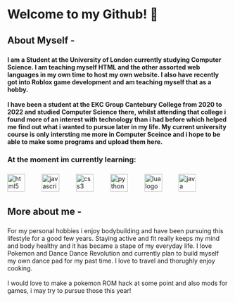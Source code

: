 <h1 align="left">Welcome to my Github! 👋</h1>

###

<h2 align="left">About Myself -</h2>

###

<h4 align="left">I am a Student at the University of London currently studying Computer Science.  I am teaching myself HTML and the other assorted web languages in my own time to host my own website. I also have recently got into Roblox game development and am teaching myself that as a hobby. <br><br>I have been a student at the EKC Group Cantebury College from 2020 to 2022 and studied Computer Science there, whilst attending that college i found more of an interest with technology than i had before which helped me find out what i wanted to pursue later in my life. My current university course is only intersting me more in Computer Sceince and i hope to be able to make some programs and upload them here.</h4>

###

<h3 align="left">At the moment im currently learning:</h3>

###

<div align="left">
  <img src="https://cdn.jsdelivr.net/gh/devicons/devicon/icons/html5/html5-original.svg" height="40" alt="html5 logo"  />
  <img width="30" />
  <img src="https://cdn.jsdelivr.net/gh/devicons/devicon/icons/javascript/javascript-original.svg" height="40" alt="javascript logo"  />
  <img width="30" />
  <img src="https://cdn.jsdelivr.net/gh/devicons/devicon/icons/css3/css3-original.svg" height="40" alt="css3 logo"  />
  <img width="30" />
  <img src="https://cdn.jsdelivr.net/gh/devicons/devicon/icons/python/python-original.svg" height="40" alt="python logo"  />
  <img width="30" />
  <img src="https://cdn.jsdelivr.net/gh/devicons/devicon/icons/lua/lua-original.svg" height="40" alt="lua logo"  />
  <img width="30" />
  <img src="https://cdn.jsdelivr.net/gh/devicons/devicon/icons/java/java-original.svg" height="40" alt="java logo"  />
</div>

###

<h2 align="left">More about me -</h2>

###

<p align="left">For my personal hobbies i enjoy bodybuilding and have been pursuing this lifestyle for a good few years. Staying active and fit really keeps my mind and body healthy and it has became a stape of my everyday life. I love Pokemon and Dance Dance Revolution and currently plan to build myself my own dance pad for my past time. I love to travel and thorughly enjoy cooking.<br><br>I would love to make a pokemon ROM hack at some point and also mods for games, i may try to pursue those this year!</p>

###
